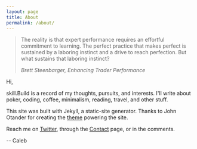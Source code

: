```yaml
---
layout: page
title: About
permalink: /about/
---
```

<blockquote>
  <p>
The reality is that expert performance requires an effortful commitment to learning. The perfect practice that makes perfect is sustained by a laboring instinct and a drive to reach perfection. But what sustains that laboring instinct?
  </p>
  <footer><cite title=“Brett Steenbarger“>Brett Steenbarger, Enhancing Trader Performance</cite></footer>
</blockquote>

Hi,

skill.Build is a record of my thoughts, pursuits, and interests. I'll write about poker, coding, coffee, minimalism, reading, travel, and other stuff.  

This site was built with Jekyll, a static-site generator. Thanks to John Otander for creating the [theme](https://github.com/johnotander/pixyll) powering the site.

Reach me on [Twitter](https://twitter.com/boddicker), through the [Contact](http://skill.build/contact) page, or in the comments.  

-- Caleb

